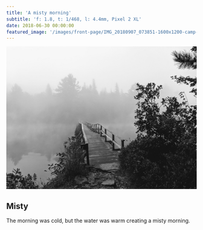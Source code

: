 ```yaml
---
title: 'A misty morning'
subtitle: 'f: 1.8, t: 1/468, l: 4.4mm, Pixel 2 XL'
date: 2018-06-30 00:00:00
featured_image: '/images/front-page/IMG_20180907_073851-1600x1200-camp-ahmek-bridge-bnw.jpg'
---
```


![](/images/front-page/IMG_20180907_073851-1600x1200-camp-ahmek-bridge-bnw.jpg)

## Misty
The morning was cold, but the water was warm creating a misty morning.
